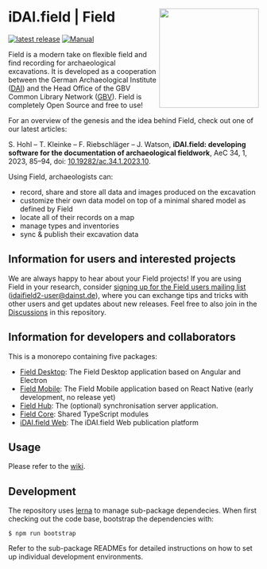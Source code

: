 # iDAI.field | Field <a href='https://field.idai.world/'><img src='/desktop/img/logo.png' align="right" height="200" /></a>

<!-- badges: start -->
[![latest release](https://img.shields.io/github/v/release/dainst/idai-field)](https://github.com/dainst/releases)
[![Manual](https://img.shields.io/badge/Manual-field.idai.world-green)](https://field.idai.world/manual)
<!-- badges: end -->

Field is a modern take on flexible field and find recording for archaeological excavations. It is developed as a cooperation between the German Archaeological Institute ([DAI](https://www.dainst.org)) and the Head Office of the GBV Common Library Network ([GBV](https://en.gbv.de/)). Field is completely Open Source and free to use!

For an overview of the genesis and the idea behind Field, check out one of our latest articles: 

S. Hohl – T. Kleinke – F. Riebschläger – J. Watson, **iDAI.field: developing software for the documentation of archaeological fieldwork**, AeC 34, 1, 2023, 85–94, doi: [10.19282/ac.34.1.2023.10](https://doi.org/10.19282/ac.34.1.2023.10).

Using Field, archaeologists can: 

* record, share and store all data and images produced on the excavation
* customize their own data model on top of a minimal shared model as defined by Field
* locate all of their records on a map
* manage types and inventories
* sync & publish their excavation data

## Information for users and interested projects
We are always happy to hear about your Field projects! If you are using Field in your research, consider [signing up for the Field users mailing list](https://lists.fu-berlin.de/listinfo/idaifield2-user) ([idaifield2-user@dainst.de](mailto:idaifield2-user@dainst.de)), where you can exchange tips and tricks with other users and get updates about new releases. Feel free to also join in the [Discussions](https://github.com/dainst/idai-field/discussions) in this repository.

## Information for developers and collaborators

This is a monorepo containing five packages:

* [Field Desktop](desktop): The Field Desktop application based on Angular and Electron
* [Field Mobile](mobile): The Field Mobile application based on React Native (early development, no release yet)
* [Field Hub](server): The (optional) synchronisation server application.
* [Field Core](core): Shared TypeScript modules
* [iDAI.field Web](web): The iDAI.field Web publication platform

## Usage

Please refer to the [wiki](https://github.com/dainst/idai-field/wiki).

## Development

The repository uses [lerna](https://github.com/lerna/lerna) to manage sub-package dependecies.
When first checking out the code base, bootstrap the dependencies with:

    $ npm run bootstrap

Refer to the sub-package READMEs for detailed instructions on how to set up individual
development environments.
